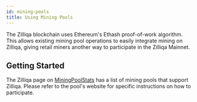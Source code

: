 ```yaml
---
id: mining-pools
title: Using Mining Pools
---
```

The Zilliqa blockchain uses Ethereum's Ethash proof-of-work algorithm. This allows existing mining pool operations to easily integrate mining on Zilliqa, giving retail miners another way to participate in the Zilliqa Mainnet.

## Getting Started

The Zilliqa page on [MiningPoolStats](https://miningpoolstats.stream/zilliqa) has a list of mining pools that support Zilliqa. Please refer to the pool's website for specific instructions on how to participate.